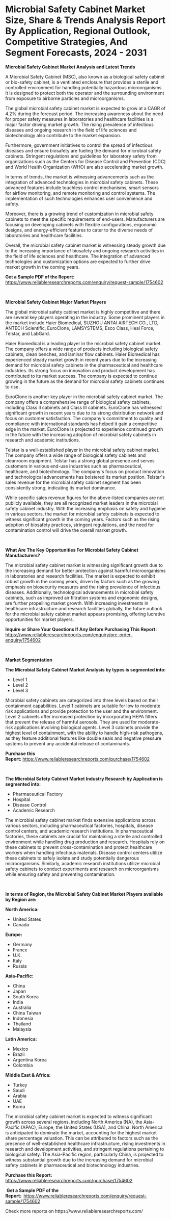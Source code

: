<p><h1>Microbial Safety Cabinet Market Size, Share & Trends Analysis Report By Application, Regional Outlook, Competitive Strategies, And Segment Forecasts, 2024 - 2031</h1></p><p><strong>Microbial Safety Cabinet Market Analysis and Latest Trends</strong></p>
<p><p>A Microbial Safety Cabinet (MSC), also known as a biological safety cabinet or bio-safety cabinet, is a ventilated enclosure that provides a sterile and controlled environment for handling potentially hazardous microorganisms. It is designed to protect both the operator and the surrounding environment from exposure to airborne particles and microorganisms.</p><p>The global microbial safety cabinet market is expected to grow at a CAGR of 4.2% during the forecast period. The increasing awareness about the need for proper safety measures in laboratories and healthcare facilities is a major factor driving market growth. The rising prevalence of infectious diseases and ongoing research in the field of life sciences and biotechnology also contribute to the market expansion.</p><p>Furthermore, government initiatives to control the spread of infectious diseases and ensure biosafety are fueling the demand for microbial safety cabinets. Stringent regulations and guidelines for laboratory safety from organizations such as the Centers for Disease Control and Prevention (CDC) and World Health Organization (WHO) are also accelerating market growth.</p><p>In terms of trends, the market is witnessing advancements such as the integration of advanced technologies in microbial safety cabinets. These advanced features include touchless control mechanisms, smart sensors for airflow monitoring, and remote monitoring and control systems. The implementation of such technologies enhances user convenience and safety.</p><p>Moreover, there is a growing trend of customization in microbial safety cabinets to meet the specific requirements of end-users. Manufacturers are focusing on developing cabinets with flexible configurations, ergonomic designs, and energy-efficient features to cater to the diverse needs of laboratories and healthcare facilities.</p><p>Overall, the microbial safety cabinet market is witnessing steady growth due to the increasing importance of biosafety and ongoing research activities in the field of life sciences and healthcare. The integration of advanced technologies and customization options are expected to further drive market growth in the coming years.</p></p>
<p><strong>Get a Sample PDF of the Report:&nbsp;</strong> <a href="https://www.reliableresearchreports.com/enquiry/request-sample/1754602">https://www.reliableresearchreports.com/enquiry/request-sample/1754602</a></p>
<p>&nbsp;</p>
<p><strong>Microbial Safety Cabinet Major Market Players</strong></p>
<p><p>The global microbial safety cabinet market is highly competitive and there are several key players operating in the industry. Some prominent players in the market include Haier Biomedical, SUZHOU ANTAI AIRTECH CO., LTD, ANTECH Scientific, EuroClone, LAMSYSTEMS, Esco Class, Heal Force, Telstar, and LabGard.</p><p>Haier Biomedical is a leading player in the microbial safety cabinet market. The company offers a wide range of products including biological safety cabinets, clean benches, and laminar flow cabinets. Haier Biomedical has experienced steady market growth in recent years due to the increasing demand for microbial safety cabinets in the pharmaceutical and healthcare industries. Its strong focus on innovation and product development has contributed to its market success. The company is expected to continue growing in the future as the demand for microbial safety cabinets continues to rise. </p><p>EuroClone is another key player in the microbial safety cabinet market. The company offers a comprehensive range of biological safety cabinets, including Class II cabinets and Class III cabinets. EuroClone has witnessed significant growth in recent years due to its strong distribution network and focus on customer satisfaction. The company's commitment to quality and compliance with international standards has helped it gain a competitive edge in the market. EuroClone is projected to experience continued growth in the future with the increasing adoption of microbial safety cabinets in research and academic institutions.</p><p>Telstar is a well-established player in the microbial safety cabinet market. The company offers a wide range of biological safety cabinets and cleanroom equipment. Telstar has a strong global presence and serves customers in various end-use industries such as pharmaceutical, healthcare, and biotechnology. The company's focus on product innovation and technological advancements has bolstered its market position. Telstar's sales revenue for the microbial safety cabinet segment has been consistently strong, indicating its market dominance.</p><p>While specific sales revenue figures for the above-listed companies are not publicly available, they are all recognized market leaders in the microbial safety cabinet industry. With the increasing emphasis on safety and hygiene in various sectors, the market for microbial safety cabinets is expected to witness significant growth in the coming years. Factors such as the rising adoption of biosafety practices, stringent regulations, and the need for contamination control will drive the overall market growth.</p></p>
<p>&nbsp;</p>
<p><strong>What Are The Key Opportunities For Microbial Safety Cabinet Manufacturers?</strong></p>
<p><p>The microbial safety cabinet market is witnessing significant growth due to the increasing demand for better protection against harmful microorganisms in laboratories and research facilities. The market is expected to exhibit robust growth in the coming years, driven by factors such as the growing emphasis on biosecurity measures and the rising prevalence of infectious diseases. Additionally, technological advancements in microbial safety cabinets, such as improved air filtration systems and ergonomic designs, are further propelling market growth. With increasing investments in healthcare infrastructure and research facilities globally, the future outlook for the microbial safety cabinet market appears promising, offering lucrative opportunities for market players.</p></p>
<p><strong>Inquire or Share Your Questions If Any Before Purchasing This Report:</strong> <a href="https://www.reliableresearchreports.com/enquiry/pre-order-enquiry/1754602">https://www.reliableresearchreports.com/enquiry/pre-order-enquiry/1754602</a></p>
<p>&nbsp;</p>
<p><strong>Market Segmentation</strong></p>
<p><strong>The Microbial Safety Cabinet Market Analysis by types is segmented into:</strong></p>
<p><ul><li>Level 1</li><li>Level 2</li><li>Level 3</li></ul></p>
<p><p>Microbial safety cabinets are categorized into three levels based on their containment capabilities. Level 1 cabinets are suitable for low to moderate risk applications and provide protection to the user and the environment. Level 2 cabinets offer increased protection by incorporating HEPA filters that prevent the release of harmful aerosols. They are used for moderate-risk applications involving biological agents. Level 3 cabinets provide the highest level of containment, with the ability to handle high-risk pathogens, as they feature additional features like double seals and negative pressure systems to prevent any accidental release of contaminants.</p></p>
<p><strong>Purchase this Report:&nbsp;</strong><a href="https://www.reliableresearchreports.com/purchase/1754602">https://www.reliableresearchreports.com/purchase/1754602</a></p>
<p>&nbsp;</p>
<p><strong>The Microbial Safety Cabinet Market Industry Research by Application is segmented into:</strong></p>
<p><ul><li>Pharmaceutical Factory</li><li>Hospital</li><li>Disease Control</li><li>Academic Research</li></ul></p>
<p><p>The microbial safety cabinet market finds extensive applications across various sectors, including pharmaceutical factories, hospitals, disease control centers, and academic research institutions. In pharmaceutical factories, these cabinets are crucial for maintaining a sterile and controlled environment while handling drug production and research. Hospitals rely on these cabinets to prevent cross-contamination and protect healthcare workers when handling infectious materials. Disease control centers utilize these cabinets to safely isolate and study potentially dangerous microorganisms. Similarly, academic research institutions utilize microbial safety cabinets to conduct experiments and research on microorganisms while ensuring safety and preventing contamination.</p></p>
<p>&nbsp;</p>
<p><strong>In terms of Region, the Microbial Safety Cabinet Market Players available by Region are:</strong></p>
<p>
    <p> <strong> North America: </strong>
        <ul>
            <li>United States</li>
            <li>Canada</li>
        </ul>
        </p> 
    <p> <strong> Europe: </strong>
        <ul>
            <li>Germany</li>
            <li>France</li>
            <li>U.K.</li>
            <li>Italy</li>
            <li>Russia</li>
        </ul>
        </p> 
    <p> <strong> Asia-Pacific: </strong>
        <ul>
            <li>China</li>
            <li>Japan</li>
            <li>South Korea</li>
            <li>India</li>
            <li>Australia</li>
            <li>China Taiwan</li>
            <li>Indonesia</li>
            <li>Thailand</li>
            <li>Malaysia</li>
        </ul>
        </p> 
    <p> <strong> Latin America: </strong>
        <ul>
            <li>Mexico</li>
            <li>Brazil</li>
            <li>Argentina Korea</li>
            <li>Colombia</li>
        </ul>
        </p> 
    <p> <strong> Middle East & Africa: </strong>
        <ul>
            <li>Turkey</li>
            <li>Saudi</li>
            <li>Arabia</li>
            <li>UAE</li>
            <li>Korea</li>
        </ul>
    </p>
    </p>
<p><p>The microbial safety cabinet market is expected to witness significant growth across several regions, including North America (NA), the Asia-Pacific (APAC), Europe, the United States (USA), and China. North America is anticipated to dominate the market, accounting for the highest market share percentage valuation. This can be attributed to factors such as the presence of well-established healthcare infrastructure, rising investments in research and development activities, and stringent regulations pertaining to biological safety. The Asia-Pacific region, particularly China, is projected to witness substantial growth due to the increasing demand for microbial safety cabinets in pharmaceutical and biotechnology industries.</p></p>
<p><strong>Purchase this Report: </strong><a href="https://www.reliableresearchreports.com/purchase/1754602">https://www.reliableresearchreports.com/purchase/1754602</a></p>
<p>&nbsp;<strong>Get a Sample PDF of the Report:&nbsp;&nbsp;</strong><a href="https://www.reliableresearchreports.com/enquiry/request-sample/1754602">https://www.reliableresearchreports.com/enquiry/request-sample/1754602</a></p>
<p><strong></strong></p>
<p>Check more reports on https://www.reliableresearchreports.com/</p>